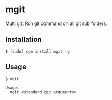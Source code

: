 # mgit
Multi git. Run git command on all git sub folders.

Installation
------------
```
$ (sudo) npm install mgit -g
```

Usage
-----
```
$ mgit

Usage:
  mgit <standard git arguments>
```
